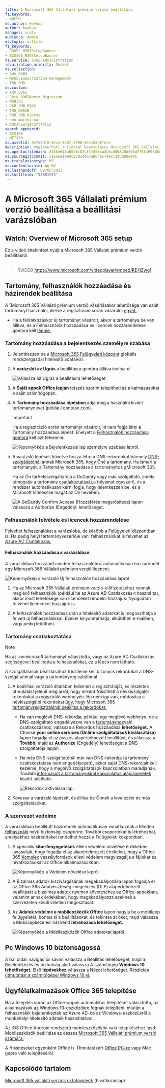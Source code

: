 ```yaml
---
title: A Microsoft 365 Vállalati prémium verzió beállítása
f1.keywords:
- NOCSH
ms.author: kwekua
author: kwekua
manager: scotv
audience: Admin
ms.topic: article
f1_keywords:
- O365E_M365SetupBanner
- BCS365_M365SetupBanner
ms.service: o365-administration
localization_priority: Normal
ms.collection:
- Adm_O365
- M365-subscription-management
- TRN_SMB
ms.custom:
- Adm_O365
- Core_O365Admin_Migration
- MSB365
- OKR_SMB_M365
- TRN_M365B
- OKR_SMB_Videos
- seo-marvel-mar
- AdminSurgePortfolio
search.appverid:
- BCS160
- MET150
ms.assetid: 6e7a2dfd-8ec4-4eb7-8390-3ee103e5fece
description: Megismerheti a fiókkal kapcsolatos Microsoft 365 Vállalati prémium verzió, például tartomány és felhasználók felvételét, biztonsági házirendek beállítását és sok minden más.
ms.openlocfilehash: 8158e911a8520c07cf5f85fea8b64d65820d603d7f9f49938849ff2df6fc45ed
ms.sourcegitcommit: a1b66e1e80c25d14d67a9b46c79ec7245d88e045
ms.translationtype: MT
ms.contentlocale: hu-HU
ms.lasthandoff: 08/05/2021
ms.locfileid: "53881955"
---
```

# <a name="set-up-microsoft-365-business-premium-in-the-setup-wizard"></a>A Microsoft 365 Vállalati prémium verzió beállítása a beállítási varázslóban

## <a name="watch-overview-of-microsoft-365-setup"></a>Watch: Overview of Microsoft 365 setup

Ez a videó áttekintést nyújt a Microsoft 365 Vállalati prémium verzió beállításról.<br><br>

> [!VIDEO https://www.microsoft.com/videoplayer/embed/RE4jZwg] 

## <a name="add-your-domain-users-and-set-up-policies"></a>Tartomány, felhasználók hozzáadása és házirendek beállítása

A (Microsoft 365 Vállalati prémium verzió vásárlásakor lehetősége van saját tartományt használni, illetve a regisztráció során vásárolni [egyet.](sign-up.md)

- Ha a feliratkozáskor új tartományt vásárolt, akkor a tartománya be van állítva, és a Felhasználók hozzáadása és licencek hozzárendelése gombra kell [lépnie.](#add-users-and-assign-licenses)

### <a name="add-your-domain-to-personalize-sign-in"></a>Tartomány hozzáadása a bejelentkezés személyre szabása

1. Jelentkezzen be a [Microsoft 365 Felügyeleti központ](https://admin.microsoft.com) globális rendszergazdai hitelesítő adataival. 

2. A **varázslót az Ugrás** a beállításra gombra állítva indítsa el.

    ![Válassza az Ugrás a beállításra lehetőséget.](../media/gotosetupinadmincenter.png)

3. A **Saját appok Office lapján** tetszés szerint telepítheti az alkalmazásokat a saját számítógépén.
    
4. A **Tartomány hozzáadása lépésben** adja meg a használni kívánt tartománynevet (például contoso.com).

    > [!IMPORTANT]
    > Ha a regisztráció során tartományt vásárolt, itt nem fogja látni **a** Tartomány hozzáadása lépést. Ehelyett a [Felhasználók hozzáadása gombra](#add-users-and-assign-licenses) kell azt felvennie.

    ![Képernyőkép a Bejelentkezési lap személyre szabása lapról.](../media/adddomain.png)

    
4. A varázsló lépéseit követve hozza létre a DNS-rekordokat bármely [DNS-szolgáltatónál](/office365/admin/get-help-with-domains/create-dns-records-at-any-dns-hosting-provider) annak Microsoft 365, hogy Öné a tartomány. Ha ismeri a tartományát, a Tartomány hozzáadása a tartományhoz [a](/microsoft-365/admin/setup/add-domain)Microsoft 365.

    Ha az Ön tárhelyszolgáltatója a GoDaddy vagy más szolgáltató, amely támogatja a tartomány [csatlakoztatását,](/office365/admin/get-help-with-domains/domain-connect)a folyamat egyszerű, és a rendszer automatikusan kérni fogja, hogy jelentkezzen be, és a Microsoft hitelesítse magát az Ön nevében.

    ![A GoDaddy Confirm Access (Hozzáférés megerősítése) lapon válassza a Authorize (Engedély) lehetőséget.](../media/godaddyauth.png)

### <a name="add-users-and-assign-licenses"></a>Felhasználók felvétele és licencek hozzárendelése

Felvehet felhasználókat a varázslóba, de [](../admin/add-users/add-users.md) később a Felügyeleti központban is. Ha pedig helyi tartományvezérlője van, felhasználókat is felvehet az [Azure AD Csatlakozás.](/azure/active-directory/hybrid/how-to-connect-install-express)

#### <a name="add-users-in-the-wizard"></a>Felhasználók hozzáadása a varázslóban

A varázslóban hozzáadt minden felhasználóhoz automatikusan hozzárendel egy Microsoft 365 Vállalati prémium verzió licencet.

![Képernyőkép a varázsló Új felhasználók hozzáadása lapról](../media/addnewuserspage.png)

1. Ha az Microsoft 365 Vállalati prémium verzió-előfizetéséhez vannak meglévő felhasználók (például ha az Azure AD Csatlakozás-t használta), akkor most lehetősége van licenceket rendelni hozzájuk. Nyugodtan felvehet licenceket hozzájuk is.

2. A felhasználók hozzáadása után a hitelesítő adatokat is megoszthatja a felvett új felhasználókkal. Ezeket kinyomtathatja, elküldheti e-mailben, vagy pedig letöltheti.

### <a name="connect-your-domain"></a>Tartomány csatlakoztatása

> [!NOTE]
> Ha az .onmicrosoft tartományt választotta, vagy az Azure AD Csatlakozás segítségével beállította a felhasználókat, ez a lépés nem látható.
  
A szolgáltatások beállításához frissítenie kell bizonyos rekordokat a DNS-szolgáltatónál vagy a tartományregisztrálónál.
  
1. A beállítási varázsló általában felismeri a regisztrálóját, és részletes útmutatást jelenít meg arról, hogy miként frissítheti a névkiszolgálói rekordokat a regisztráló webhelyén. Ha nem így van, módosítsa a névkiszolgálói rekordokat úgy, hogy Microsoft 365 [tartományregisztrálónál beállítsa a rekordokat.](../admin/get-help-with-domains/change-nameservers-at-any-domain-registrar.md) 

    - Ha van meglévő DNS-rekordja, például egy meglévő webhelye, de a DNS-szolgáltató engedélyezve van a [tartományhoz](/office365/admin/get-help-with-domains/domain-connect)való csatlakozáshoz, válassza a Rekordok hozzáadása **lehetőséget.** A Choose **your online services (Online szolgáltatások kiválasztása)** lapon fogadja el az összes alapértelmezett beállítást, és válassza a **Tovább**, majd az **Authorize** (Engedély) lehetőséget a DNS-szolgáltatója lapján.
    - Ha más DNS-szolgáltatónál már van DNS-rekordja (a tartomány csatlakoztatása nem engedélyezett), akkor saját DNS-rekordjait kell kezelnie, hogy a meglévő szolgáltatások kapcsolatban maradjanak. További [információt a tartományokkal kapcsolatos alapismeretek](/office365/admin/get-help-with-domains/dns-basics) között található.

        ![Rekordok aktiválása lap.](../media/activaterecords.png)

2. Kövesse a varázsló lépéseit, és állítsa be Önnek a levelezést és más szolgáltatásokat.

### <a name="protect-your-organization"></a>A szervezet védelme 

A varázslóban beállított házirendek automatikusan vonatkoznak a Minden [felhasználó](/office365/admin/create-groups/compare-groups#security-groups) nevű biztonsági *csoportra.* További csoportokat is létrehozhat, amelyekhez házirendeket rendelhet hozzá a Felügyeleti központban.

1. A speciális **kiberfenyegetések** elleni védelem növelése érdekében javasoljuk, hogy fogadja el az alapértelmezett értékeket, hogy a Office 365 [Komplex](../security/office-365-security/defender-for-office-365.md) veszélyforrások elleni védelem megvizsgálja a fájlokat és hivatkozásokat az Office alkalmazásokban.

    ![Képernyőkép a Védelem növelése lapról](../media/increasetreatprotection.png)


2. A  Bizalmas adatok kiszivárgásának megakadályozása lapon fogadja el az Office 365 Adatveszteség-megelőzés (DLP) alapértelmezett beállítását a bizalmas adatok nyomon követéséhez az Office-appokban, valamint annak érdekében, hogy megakadályozza ezeknek a szervezeten kívüli véletlen megosztását.

3. Az **Adatok védelme a mobileszközök Office** lapon hagyja be a mobilapp felügyeletét, bontsa ki a beállításokat, és tekintse át őket, majd válassza a Mobilappkezelési házirend **létrehozása lehetőséget.**

    ![Képernyőkép a Mobileszközök Office adatokat lapról.](../media/protectdatainmobile.png)


## <a name="secure-windows-10-pcs"></a>Pc Windows 10 biztonságossá

A bal oldali  navigációs sávon válassza a Beállítás lehetőséget, majd a Bejelentkezés és biztonság alatt válassza A számítógép **Windows 10 lehetőséget.** Első **lépésekhez** válassza a Nézet lehetőséget. Részletes [útmutatást a számítógépei Windows 10 el.](secure-win-10-pcs.md)

## <a name="deploy-office-365-client-apps"></a>Ügyfélalkalmazások Office 365 telepítése

Ha a telepítés során az Office-appok automatikus telepítését választotta, az alkalmazások az Windows 10-eszközökre fognak telepíteni, miután a felhasználók bejelentkeztek az Azure AD-be az Windows-eszközükről a munkahelyi hitelesítő adataik használatával.

Az iOS Office Android rendszerű mobileszközökön való telepítéséhez lásd: Mobileszközök beállítása az összes [Microsoft 365 Vállalati prémium verzió számára.](set-up-mobile-devices.md)

A frissítéseket egyenként Office is. Útmutatásért [Office PC-re](https://support.microsoft.com/office/4414eaaf-0478-48be-9c42-23adc4716658) vagy Mac gépre való telepítéséről.

## <a name="related-content"></a>Kapcsolódó tartalom

[Microsoft 365 vállalati verziós oktatóvideók](../business-video/index.yml) (hivatkozáslap)
